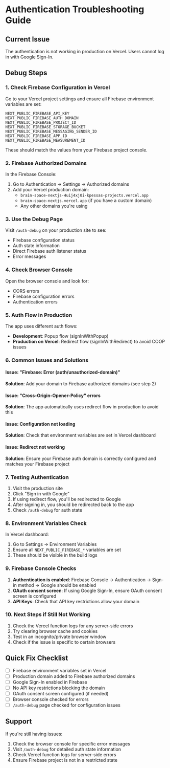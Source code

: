 # Authentication Troubleshooting Guide

## Current Issue
The authentication is not working in production on Vercel. Users cannot log in with Google Sign-In.

## Debug Steps

### 1. Check Firebase Configuration in Vercel

Go to your Vercel project settings and ensure all Firebase environment variables are set:

```
NEXT_PUBLIC_FIREBASE_API_KEY
NEXT_PUBLIC_FIREBASE_AUTH_DOMAIN
NEXT_PUBLIC_FIREBASE_PROJECT_ID
NEXT_PUBLIC_FIREBASE_STORAGE_BUCKET
NEXT_PUBLIC_FIREBASE_MESSAGING_SENDER_ID
NEXT_PUBLIC_FIREBASE_APP_ID
NEXT_PUBLIC_FIREBASE_MEASUREMENT_ID
```

These should match the values from your Firebase project console.

### 2. Firebase Authorized Domains

In the Firebase Console:
1. Go to Authentication → Settings → Authorized domains
2. Add your Vercel production domain:
   - `brain-space-nextjs-4uij4xj0i-kpessas-projects.vercel.app`
   - `brain-space-nextjs.vercel.app` (if you have a custom domain)
   - Any other domains you're using

### 3. Use the Debug Page

Visit `/auth-debug` on your production site to see:
- Firebase configuration status
- Auth state information
- Direct Firebase auth listener status
- Error messages

### 4. Check Browser Console

Open the browser console and look for:
- CORS errors
- Firebase configuration errors
- Authentication errors

### 5. Auth Flow in Production

The app uses different auth flows:
- **Development**: Popup flow (signInWithPopup)
- **Production on Vercel**: Redirect flow (signInWithRedirect) to avoid COOP issues

### 6. Common Issues and Solutions

#### Issue: "Firebase: Error (auth/unauthorized-domain)"
**Solution**: Add your domain to Firebase authorized domains (see step 2)

#### Issue: "Cross-Origin-Opener-Policy" errors
**Solution**: The app automatically uses redirect flow in production to avoid this

#### Issue: Configuration not loading
**Solution**: Check that environment variables are set in Vercel dashboard

#### Issue: Redirect not working
**Solution**: Ensure your Firebase auth domain is correctly configured and matches your Firebase project

### 7. Testing Authentication

1. Visit the production site
2. Click "Sign in with Google"
3. If using redirect flow, you'll be redirected to Google
4. After signing in, you should be redirected back to the app
5. Check `/auth-debug` for auth state

### 8. Environment Variables Check

In Vercel dashboard:
1. Go to Settings → Environment Variables
2. Ensure all `NEXT_PUBLIC_FIREBASE_*` variables are set
3. These should be visible in the build logs

### 9. Firebase Console Checks

1. **Authentication is enabled**: Firebase Console → Authentication → Sign-in method → Google should be enabled
2. **OAuth consent screen**: If using Google Sign-In, ensure OAuth consent screen is configured
3. **API Keys**: Check that API key restrictions allow your domain

### 10. Next Steps if Still Not Working

1. Check the Vercel function logs for any server-side errors
2. Try clearing browser cache and cookies
3. Test in an incognito/private browser window
4. Check if the issue is specific to certain browsers

## Quick Fix Checklist

- [ ] Firebase environment variables set in Vercel
- [ ] Production domain added to Firebase authorized domains
- [ ] Google Sign-In enabled in Firebase
- [ ] No API key restrictions blocking the domain
- [ ] OAuth consent screen configured (if needed)
- [ ] Browser console checked for errors
- [ ] `/auth-debug` page checked for configuration issues

## Support

If you're still having issues:
1. Check the browser console for specific error messages
2. Visit `/auth-debug` for detailed auth state information
3. Check Vercel function logs for server-side errors
4. Ensure Firebase project is not in a restricted state